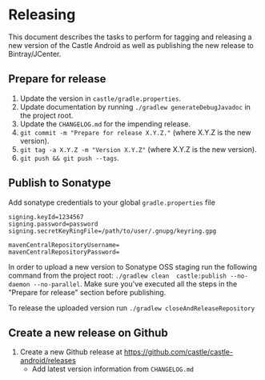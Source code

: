 # Releasing

This document describes the tasks to perform for tagging and releasing a new version of the Castle Android as well as publishing the new release to Bintray/JCenter.

## Prepare for release

 1. Update the version in `castle/gradle.properties`.
 2. Update documentation by running `./gradlew generateDebugJavadoc` in the project root.
 3. Update the `CHANGELOG.md` for the impending release.
 4. `git commit -m "Prepare for release X.Y.Z."` (where X.Y.Z is the new version).
 5. `git tag -a X.Y.Z -m "Version X.Y.Z"` (where X.Y.Z is the new version).
 6. `git push && git push --tags`.
 
## Publish to Sonatype

Add sonatype credentials to your global `gradle.properties` file

```
signing.keyId=1234567
signing.password=password
signing.secretKeyRingFile=/path/to/user/.gnupg/keyring.gpg

mavenCentralRepositoryUsername=
mavenCentralRepositoryPassword=
```

In order to upload a new version to Sonatype OSS staging run the following command from the project root: `./gradlew clean  castle:publish --no-daemon --no-parallel`. Make sure you've executed all the steps in the "Prepare for release" section before publishing.

To release the uploaded version run `./gradlew closeAndReleaseRepository`
 
## Create a new release on Github
1. Create a new Github release at https://github.com/castle/castle-android/releases
     * Add latest version information from `CHANGELOG.md`